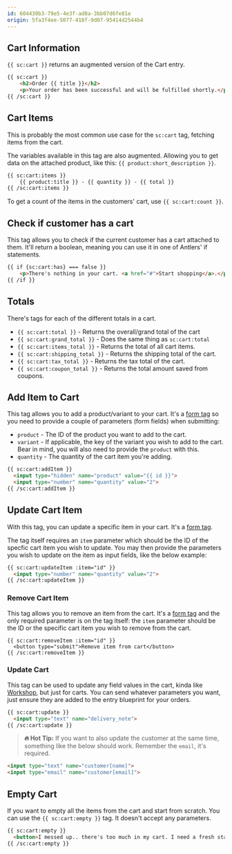 ```yaml
---
id: 604430b3-79e5-4e3f-ad0a-3bb07d6fe81e
origin: 5fa3f4ee-5077-418f-9d07-95414d2544b4
---
```

## Cart Information

`{{ sc:cart }}` returns an augmented version of the Cart entry.

```html
{{ sc:cart }}
  	<h2>Order {{ title }}</h2>
  	<p>Your order has been successful and will be fulfilled shortly.</p>
{{ /sc:cart }}
```

## Cart Items

This is probably the most common use case for the `sc:cart` tag, fetching items from the cart.

The variables available in this tag are also augmented. Allowing you to get data on the attached product, like this: `{{ product:short_description }}`.

```html
{{ sc:cart:items }}
	{{ product:title }} - {{ quantity }} - {{ total }}
{{ /sc:cart:items }}
```

To get a count of the items in the customers' cart, use `{{ sc:cart:count }}`.

## Check if customer has a cart

This tag allows you to check if the current customer has a cart attached to them. It'll return a boolean, meaning you can use it in one of Antlers' if statements.

```html
{{ if {sc:cart:has} === false }}
  	<p>There's nothing in your cart. <a href="#">Start shopping</a>.</p>
{{ /if }}
```

## Totals

There's tags for each of the different totals in a cart.

* `{{ sc:cart:total }}` - Returns the overall/grand total of the cart
* `{{ sc:cart:grand_total }}` - Does the same thing as `sc:cart:total`
* `{{ sc:cart:items_total }}` - Returns the total of all cart items.
* `{{ sc:cart:shipping_total }}` - Returns the shipping total of the cart.
* `{{ sc:cart:tax_total }}` - Returns the tax total of the cart.
* `{{ sc:cart:coupon_total }}` - Returns the total amount saved from coupons.

## Add Item to Cart

This tag allows you to add a product/variant to your cart. It's a [form tag](/v2.2/tags#form-tags) so you need to provide a couple of parameters (form fields) when submitting:

* `product` - The ID of the product you want to add to the cart.
* `variant` - If applicable, the key of the variant you wish to add to the cart. Bear in mind, you will also need to provide the `product` with this.
* `quantity` - The quantity of the cart item you're adding.

```html
{{ sc:cart:addItem }}
  <input type="hidden" name="product" value="{{ id }}">
  <input type="number" name="quantity" value="2">
{{ /sc:cart:addItem }}
```

## Update Cart Item

With this tag, you can update a specific item in your cart. It's a [form tag](/v2.1/tags#form-tags).

The tag itself requires an `item` parameter which should be the ID of the specfic cart item you wish to update. You may then provide the parameters you wish to update on the item as input fields, like the below example:

```html
{{ sc:cart:updateItem :item="id" }}
  <input type="number" name="quantity" value="2">
{{ /sc:cart:updateItem }}
```

### Remove Cart Item

This tag allows you to remove an item from the cart. It's a [form tag](/v2.2/tags#form-tags) and the only required parameter is on the tag itself: the `item` parameter should be the ID or the specific cart item you wish to remove from the cart.

```
{{ sc:cart:removeItem :item="id" }}
  <button type="submit">Remove item from cart</button>
{{ /sc:cart:removeItem }}
```

### Update Cart

This tag can be used to update any field values in the cart, kinda like [Workshop](https://statamic.com/addons/statamic/workshop), but just for carts. You can send whatever parameters you want, just ensure they are added to the entry blueprint for your orders.

```html
{{ sc:cart:update }}
  <input type="text" name="delivery_note">
{{ /sc:cart:update }}
```

> **🔥 Hot Tip:** If you want to also update the customer at the same time, something like the below should work. Remember the `email`, it's required.

```html
<input type="text" name="customer[name]">
<input type="email" name="customer[email]">
```

## Empty Cart

If you want to empty all the items from the cart and start from scratch. You can use the `{{ sc:cart:empty }}` tag. It doesn't accept any parameters.

```html
{{ sc:cart:empty }}
  <button>I messed up.. there's too much in my cart. I need a fresh start.</button>
{{ /sc:cart:empty }}
```